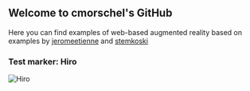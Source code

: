 ## Welcome to cmorschel's GitHub
Here you can find examples of web-based augmented reality based on examples by [jeromeetienne](https://github.com/jeromeetienne/AR.js) and [stemkoski](https://github.com/stemkoski/AR-Examples)

### Test marker: Hiro
![Hiro](../HIRO.jpg)